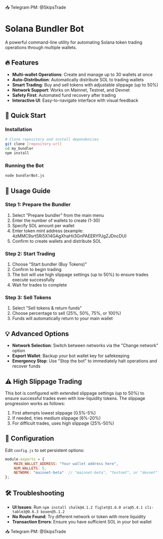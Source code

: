 📥 Telegram PM: @SkipsTrade
# Solana Bundler Bot

A powerful command-line utility for automating Solana token trading operations through multiple wallets.

## 🔥 Features

- **Multi-wallet Operations**: Create and manage up to 30 wallets at once
- **Auto-Distribution**: Automatically distribute SOL to trading wallets
- **Smart Trading**: Buy and sell tokens with adjustable slippage (up to 50%)
- **Network Support**: Works on Mainnet, Testnet, and Devnet
- **Safety First**: Automated fund recovery after trading
- **Interactive UI**: Easy-to-navigate interface with visual feedback

## 🚀 Quick Start

### Installation

```bash
# Clone repository and install dependencies
git clone [repository-url]
cd my_bundler
npm install
```

### Running the Bot

```bash
node bundlerBot.js
```

## 📖 Usage Guide

### Step 1: Prepare the Bundler

1. Select "Prepare bundler" from the main menu
2. Enter the number of wallets to create (1-30)
3. Specify SOL amount per wallet
4. Enter token mint address (example: 4zMMC9srt5Ri5X14GAgXhaHii3GnPAEERYPJgZJDncDU)
5. Confirm to create wallets and distribute SOL

### Step 2: Start Trading

1. Choose "Start bundler (Buy Tokens)" 
2. Confirm to begin trading
3. The bot will use high slippage settings (up to 50%) to ensure trades execute successfully
4. Wait for trades to complete

### Step 3: Sell Tokens

1. Select "Sell tokens & return funds"
2. Choose percentage to sell (25%, 50%, 75%, or 100%)
3. Funds will automatically return to your main wallet

## 💡 Advanced Options

- **Network Selection**: Switch between networks via the "Change network" option
- **Export Wallet**: Backup your bot wallet key for safekeeping
- **Emergency Stop**: Use "Stop the bot" to immediately halt operations and recover funds

## ⚠️ High Slippage Trading

This bot is configured with extended slippage settings (up to 50%) to ensure successful trades even with low-liquidity tokens. The slippage progression works as follows:

1. First attempts lowest slippage (0.5%-5%)
2. If needed, tries medium slippage (6%-20%)
3. For difficult trades, uses high slippage (25%-50%)

## 📝 Configuration

Edit `config.js` to set persistent options:

```javascript
module.exports = {
    MAIN_WALLET_ADDRESS: "Your wallet address here",
    NUM_WALLETS: 5,
    NETWORK: "mainnet-beta"  // "mainnet-beta", "testnet", or "devnet"
};
```

## 🛠️ Troubleshooting

- **UI Issues**: Run `npm install chalk@4.1.2 figlet@1.6.0 ora@5.4.1 cli-table3@0.6.3 boxen@5.1.2`
- **No Route Found**: Try different network or token with more liquidity
- **Transaction Errors**: Ensure you have sufficient SOL in your bot wallet

📥 Telegram PM: @SkipsTrade
